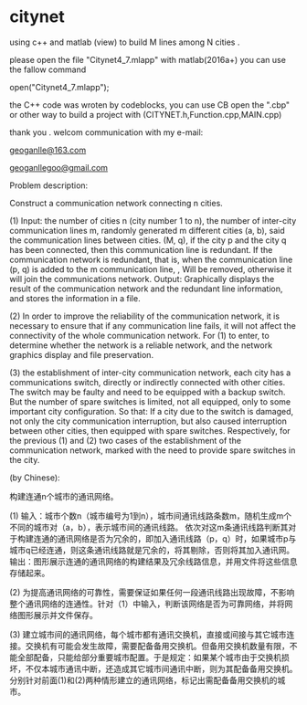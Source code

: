 # citynet
using c++ and matlab (view) to build M lines  among N cities .

please open the file "Citynet4_7.mlapp" with matlab(2016a+)
you can use the fallow command

open("Citynet4_7.mlapp");

the C++ code was wroten by codeblocks, you can use CB open the ".cbp" or other way to build a project with (CITYNET.h,Function.cpp,MAIN.cpp)

thank you .
welcom communication with my e-mail:

geoganlle@163.com

geoganllegoo@gmail.com

Problem description:

Construct a communication network connecting n cities.

(1) Input: the number of cities n (city number 1 to n), the number of inter-city communication lines m, randomly generated m different cities (a, b), said the communication lines between cities. (M, q), if the city p and the city q has been connected, then this communication line is redundant. If the communication network is redundant, that is, when the communication line (p, q) is added to the m communication line, , Will be removed, otherwise it will join the communications network. Output: Graphically displays the result of the communication network and the redundant line information, and stores the information in a file.

(2) In order to improve the reliability of the communication network, it is necessary to ensure that if any communication line fails, it will not affect the connectivity of the whole communication network. For (1) to enter, to determine whether the network is a reliable network, and the network graphics display and file preservation.

(3) the establishment of inter-city communication network, each city has a communications switch, directly or indirectly connected with other cities. The switch may be faulty and need to be equipped with a backup switch. But the number of spare switches is limited, not all equipped, only to some important city configuration. So that: If a city due to the switch is damaged, not only the city communication interruption, but also caused interruption between other cities, then equipped with spare switches. Respectively, for the previous (1) and (2) two cases of the establishment of the communication network, marked with the need to provide spare switches in the city.


(by Chinese):

构建连通n个城市的通讯网络。

(1) 输入：城市个数n（城市编号为1到n），城市间通讯线路条数m，随机生成m个不同的城市对（a，b），表示城市间的通讯线路。
依次对这m条通讯线路判断其对于构建连通的通讯网络是否为冗余的，即加入通讯线路（p，q）时，如果城市p与城市q已经连通，则这条通讯线路就是冗余的，将其剔除，否则将其加入通讯网。
输出：图形展示连通的通讯网络的构建结果及冗余线路信息，并用文件将这些信息存储起来。

(2) 为提高通讯网络的可靠性，需要保证如果任何一段通讯线路出现故障，不影响整个通讯网络的连通性。针对（1）中输入，判断该网络是否为可靠网络，并将网络图形展示并文件保存。

(3) 建立城市间的通讯网络，每个城市都有通讯交换机，直接或间接与其它城市连接。交换机有可能会发生故障，需要配备备用交换机。但备用交换机数量有限，不能全部配备，只能给部分重要城市配置。于是规定：如果某个城市由于交换机损坏，不仅本城市通讯中断，还造成其它城市间通讯中断，则为其配备备用交换机。分别针对前面(1)和(2)两种情形建立的通讯网络，标记出需配备备用交换机的城市。
